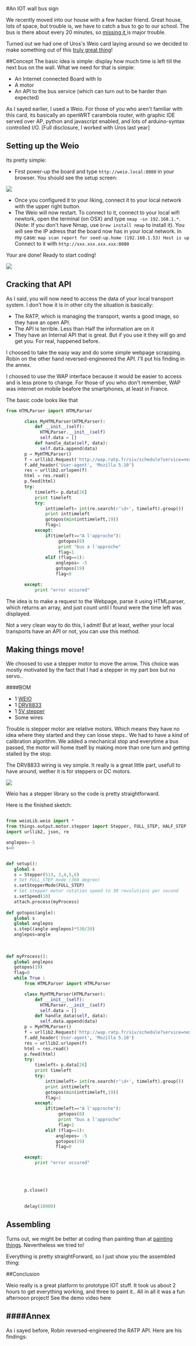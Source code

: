 #An IOT wall bus sign

We recently moved into our house with a few hacker friend. Great house, lots of space, but trouble is, we have to catch a bus to go to our school. The bus is there about every 20 minutes, so [missing it ](https://www.youtube.com/watch?v=_Tr8KRqyGJk) is major trouble. 

Turned out we had one of Uros's Weio card laying around so we decided to make something out of this [truly great thing](http://we-io.net/hardware/)!

##Concept
The basic idea is simple: display how much time is left till the next bus on the wall. What we need for that is simple:

 * An Internet connected Board with Io
 * A motor
 * An API to the bus service (which can turn out to be harder than expected)

As I sayed earlier, I used a Weio. For those of you who aren't familiar with this card, its basically an openWRT carambola router, with graphic IDE served over AP, python and javascript enabled, and lots of arduino-syntax controlled I/O. [Full disclosure, I worked with Uros last year]
 
##	Setting up the Weio
Its pretty simple:

 * First power-up the board and type `http://weio.local:8080` in your browser. You should see the setup screen:

 
 ![](./image/signup.jpg)
 
 * Once you configured it to your liking, connect it to your local network with the upper right button.
 * The Weio will now restart. To connect to it, connect to your local wifi newtork, open the terminal (on OSX) and type `nmap -sn 192.168.1.*`. (Note: If you don't have Nmap, use `brew install nmap` to install it). You will see the IP adress that the board now has in your local network. In my case: `map scan report for seed-up.home (192.168.1.53) Host is up `
 Connect to it with `http://xxx.xxx.xxx.xxx:8080`
 
 Your are done! Ready to start coding!
 
  ![](./image/start.png)
 
##	Cracking that API

As I said, you will now need to access the data of your local transport system. I don't how it is in other city the situation is basically:

 * The RATP, which is managing the transport, wants a good image, so they have an open API.
 * The API is terrible. Less than Half the information are on it
 * They have an Internal API that is great. But if you use it they will go and get you. For real, happened before.
 
I choosed to take the easy way and do some simple webpage scrapping. Robin on the other hand reversed-engineered the API. I'll put his finding in the annex.
 
I choosed to use the WAP interface because it would be easier to access and is less prone to change. For those of you who don't remember, WAP was internet on mobile beafore the smartphones, at least in France.
 
 
 The basic code looks like that
 
 ```python
 from HTMLParser import HTMLParser  

        class MyHTMLParser(HTMLParser):
            def __init__(self):
              HTMLParser.__init__(self)
              self.data = []
            def handle_data(self, data):
              self.data.append(data)
        p = MyHTMLParser()
        f = urllib2.Request('http://wap.ratp.fr/siv/schedule?service=next&reseau=bus&referer=station&lineid=B396&stationname=les+anemones&submitAction=Valider')
        f.add_header('User-agent', 'Mozilla 5.10')
        res = urllib2.urlopen(f)
        html = res.read()
        p.feed(html)
        try:
            timeleft= p.data[26]
            print timeleft
            try:
                inttimeleft= int(re.search(r'\d+', timeleft).group())
                print inttimeleft
                gotopos(min(inttimeleft,19))
                flag=1
            except:
                if(timeleft=="A l'approche"):
                     gotopos(0)
                     print "bus a l'approche"
                     flag=1
                elif (flag==1):
                    anglepos= -5
                    gotopos(19)
                    flag=0

        except:
            print "error occured" 
 ```
 
 
The idea is to make a request to the Webpage, parse it using HTMLparser, which returns an array, and just count until I found were the time left was displayed. 

Not a very clean way to do this, I admit! But at least, wether your local transports have an API or not, you can use this method.


    
##	Making things move!

We choosed to use a stepper motor to move the arrow. This choice was mostly motivated by the fact that I had a stepper in my part box but no servo.. 

####BOM
 * 1 [WEIO](http://www.lextronic.fr/P35497-plate-forme-programmable-weio.html)
 * 1 [DRV8833](https://www.pololu.com/product/2130)
 * 1 [5V stepper](https://www.adafruit.com/products/858)
 * Some wires

Trouble is stepper motor are relative motors. Which means they have no idea where they started and they can loose steps.. We had to have a kind of calibration algorithm. We added a mechanical stop and everytime a bus passed, the motor will home itself by making more than one turn and getting stalled by the stop. 

The DRV8833 wiring is vey simple. It really is a great little part, usefull to have around, wether it is for steppers or DC motors.

![](./image/schematics.svg)


Weio has a stepper library so the code is pretty straightforward. 

Here is the finished sketch:

 ```python
 
from weioLib.weio import *
from things.output.motor.stepper import Stepper, FULL_STEP, HALF_STEP
import urllib2, json, re

anglepos=-5
s=0


def setup():
    global s
    s = Stepper(513, 3,4,5,6)
    # Set FULL_STEP mode (360 degree)
    s.setStepperMode(FULL_STEP)
    # Set stepper motor rotation speed to 30 revolutions per second
    s.setSpeed(10)
    attach.process(myProcess)
    
def gotopos(angle):
    global s
    global anglepos
    s.step((angle-anglepos)*530/20)
    anglepos=angle
    
    
    
def myProcess():
    global anglepos
    gotopos(19)
    flag=0
    while True :
        from HTMLParser import HTMLParser  

        class MyHTMLParser(HTMLParser):
            def __init__(self):
              HTMLParser.__init__(self)
              self.data = []
            def handle_data(self, data):
              self.data.append(data)
        p = MyHTMLParser()
        f = urllib2.Request('http://wap.ratp.fr/siv/schedule?service=next&reseau=bus&referer=station&lineid=B396&stationname=les+anemones&submitAction=Valider')
        f.add_header('User-agent', 'Mozilla 5.10')
        res = urllib2.urlopen(f)
        html = res.read()
        p.feed(html)
        try:
            timeleft= p.data[26]
            print timeleft
            try:
                inttimeleft= int(re.search(r'\d+', timeleft).group())
                print inttimeleft
                gotopos(min(inttimeleft,19))
                flag=1
            except:
                if(timeleft=="A l'approche"):
                     gotopos(0)
                     print "bus a l'approche"
                     flag=1
                elif (flag==1):
                    anglepos= -5
                    gotopos(19)
                    flag=0

        except:
            print "error occured"
        
            
            
        
        p.close()
       
                
        delay(10000)
 ```        
        
 

##	Assembling

Turns out, we might be better at coding than painting than at [painting things](https://www.youtube.com/watch?v=u0iUfnqZLsU). Nevertheless we tried to! 

Everything is pretty straightForward, so I just show you the assembled thing:







##Conclusion

Weio really is a great platform to prototype IOT stuff. It took us about 2 hours to get everything working, and three to paint it..  All in all it was a fun afternoon project! See the demo video here






####Annex
---
As i sayed before, Robin reversed-engineered the RATP API. Here are his findings:


  